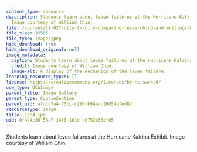 ```yaml
---
content_type: resource
description: Students learn about levee failures at the Hurricane Katrina Exhibit.
  Image courtesy of William Chin.
file: /courses/11-027-city-to-city-comparing-researching-and-writing-about-cities-new-orleans-spring-2011/0f424c3658c714f0101ce0752b38efd5_1584.jpg
file_size: 32505
file_type: image/jpeg
hide_download: true
hide_download_original: null
image_metadata:
  caption: Students learn about levee failures at the Hurricane Katrina Exhibit.
  credit: Image courtesy of William Chin.
  image-alt: A display of the mechanics of the levee failure.
learning_resource_types: []
license: https://creativecommons.org/licenses/by-nc-sa/4.0/
ocw_type: OCWImage
parent_title: Image Gallery
parent_type: CourseSection
parent_uid: afdcc7a4-75bc-c296-b94a-c28d54efed82
resourcetype: Image
title: 1584.jpg
uid: 0f424c36-58c7-14f0-101c-e0752b38efd5
---
```

Students learn about levee failures at the Hurricane Katrina Exhibit. Image courtesy of William Chin.